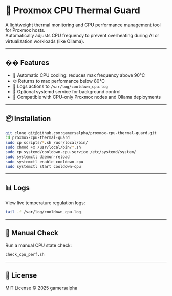 # 🧠 Proxmox CPU Thermal Guard

A lightweight thermal monitoring and CPU performance management tool for Proxmox hosts.  
Automatically adjusts CPU frequency to prevent overheating during AI or virtualization workloads (like Ollama).

---

## �� Features
- 🧊 Automatic CPU cooling: reduces max frequency above 90°C
- ⚙️ Returns to max performance below 80°C
- 🧾 Logs actions to `/var/log/cooldown_cpu.log`
- 🔁 Optional systemd service for background control
- 🧠 Compatible with CPU-only Proxmox nodes and Ollama deployments

---

## 📦 Installation

```bash
git clone git@github.com:gamersalpha/proxmox-cpu-thermal-guard.git
cd proxmox-cpu-thermal-guard
sudo cp scripts/*.sh /usr/local/bin/
sudo chmod +x /usr/local/bin/*.sh
sudo cp systemd/cooldown-cpu.service /etc/systemd/system/
sudo systemctl daemon-reload
sudo systemctl enable cooldown-cpu
sudo systemctl start cooldown-cpu
```

---

## 📊 Logs
View live temperature regulation logs:
```bash
tail -f /var/log/cooldown_cpu.log
```

---

## 🧩 Manual Check
Run a manual CPU state check:
```bash
check_cpu_perf.sh
```

---

## 📜 License
MIT License © 2025 gamersalpha
